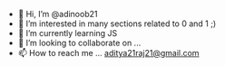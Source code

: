 - 👋 Hi, I’m @adinoob21
- 👀 I’m interested in many sections related to 0 and 1 ;)
- 🌱 I’m currently learning JS
- 💞️ I’m looking to collaborate on ...
- 📫 How to reach me ... aditya21raj21@gmail.com

<!---
adinoob21/adinoob21 is a ✨ special ✨ repository because its `README.md` (this file) appears on your GitHub profile.
You can click the Preview link to take a look at your changes.
--->
